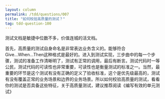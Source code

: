 ```yaml
---
layout: column
permalink: /tdd/questions/007
title: "如何校验高质量的测试？"
tag: tdd-question-100
---
```


测试文档是敏捷中位数不多，价值连城的活文档。

首先，高质量的测试自身命名是非常表达业务含义的。能够符合Give...When...Then这种格式是最好的。进入到测试实现，三步曲中的每一个步骤，测试的准备工作清晰明了，测试有正常的调用，最后有断言。测试代码时一等公民，测试代码的可读性也非常重要，可读性也是衡量测试的标准之一。当然，最重要的环节是这个测试有没有正确的定义了验收标准，这个是优先级最高的，测试有没有覆盖正常的业务场景和边界的业务场景。所以如何校验高质量的测试，看看你的测试是否具备这些特征，关于高质量测试，建议推荐阅读《编写有效的单元测试》
